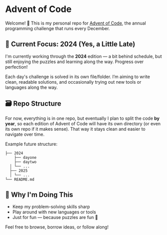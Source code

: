 # Advent of Code

Welcome! 👋 This is my personal repo for [Advent of Code](https://adventofcode.com/), the annual programming challenge that runs every December.

## 🎄 Current Focus: 2024 (Yes, a Little Late)

I'm currently working through the **2024** edition — a bit behind schedule, but still enjoying the puzzles and learning along the way. Progress over perfection!

Each day's challenge is solved in its own file/folder. I’m aiming to write clean, readable solutions, and occasionally trying out new tools or languages along the way.

## 🗃️ Repo Structure

For now, everything is in one repo, but eventually I plan to split the code **by year**, so each edition of Advent of Code will have its own directory (or even its own repo if it makes sense). That way it stays clean and easier to navigate over time.

Example future structure:

```
├── 2024
    ├── dayone
    ├── daytwo
  │ └── ...
  ├── 2025
  │ └── ...
└── README.md
```

## 🚀 Why I'm Doing This

- Keep my problem-solving skills sharp
- Play around with new languages or tools
- Just for fun — because puzzles are fun 🙂

Feel free to browse, borrow ideas, or follow along!
